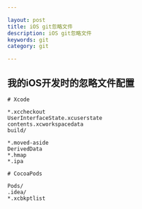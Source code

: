 ```yaml
---

layout: post
title: iOS git忽略文件
description: iOS git忽略文件
keywords: git
category: git

---
```


## 我的iOS开发时的忽略文件配置

```git
# Xcode

*.xccheckout
UserInterfaceState.xcuserstate
contents.xcworkspacedata
build/

*.moved-aside
DerivedData
*.hmap
*.ipa

# CocoaPods

Pods/
.idea/
*.xcbkptlist
```

